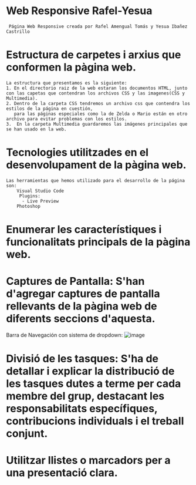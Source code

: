 # Web Responsive Rafel-Yesua
     Página Web Responsive creada por Rafel Amengual Tomás y Yesua Ibañez Castrillo
# Estructura de carpetes i arxius que conformen la pàgina web.
    La estructura que presentamos es la siguiente:
    1. En el directorio raiz de la web estaran los documentos HTML, junto con las capetas que contendran los archivos CSS y las imagenes(CSS y Multimedia).
    2. Dentro de la carpeta CSS tendremos un archivo css que contendra los estilos de la página en cuestión,
       para las páginas especiales como la de Zelda o Mario están en otro archivo para evitar problemas con los estilos.
    3.  En la carpeta Multimedia guardaremos las imágenes principales que se han usado en la web.
# Tecnologies utilitzades en el desenvolupament de la pàgina web.
    Las herramientas que hemos utilizado para el desarrollo de la página son:
        Visual Studio Code
         Plugins:
          - Live Preview
        Photoshop
        
# Enumerar les característiques i funcionalitats principals de la pàgina web.

# Captures de Pantalla: S'han d'agregar captures de pantalla rellevants de la pàgina web de diferents seccions d'aquesta.
 Barra de Navegación con sistema de dropdown:
![image](https://github.com/RafelAm/Web-Responsive-Rafel-Yesua/assets/147522281/7e5e10da-4380-4742-aee0-6e2cc8053f74)


# Divisió de les tasques: S'ha de detallar i explicar la distribució de les tasques dutes a terme per cada membre del grup, destacant les responsabilitats específiques, contribucions individuals i el treball conjunt.

# Utilitzar llistes o marcadors per a una presentació clara.
